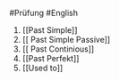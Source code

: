 #Prüfung  #English
1. [[Past Simple]]
2. [[ Past Simple Passive]]
3. [[ Past Continious]]
4. [[Past Perfekt]]
5. [[Used to]]